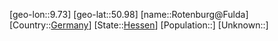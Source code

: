 ﻿---
location: [50.98,9.73]
type: City
tags:
- geo/City


SpocWebEntityId: 33782
isDeleted: false
confidential: public

---
[geo-lon::9.73]
[geo-lat::50.98]
[name::Rotenburg@Fulda]
[Country::[Germany](geo/Continent/Europe/Germany.md)]
[State::[Hessen](geo/Continent/Europe/Germany/Hessen.md)]
[Population::]
[Unknown::]


